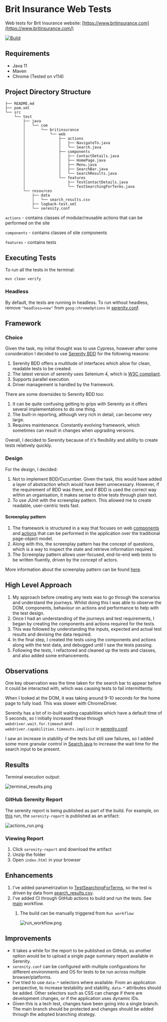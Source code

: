 # Brit Insurance Web Tests

Web tests for Brit Insurance website: [https://www.britinsurance.com](https://www.britinsurance.com/)

[![Build](https://github.com/imindersingh/brit-insurance-web-tests/actions/workflows/main.yml/badge.svg)](https://github.com/imindersingh/brit-insurance-web-tests/actions/workflows/main.yml)

## Requirements

- Java 11
- Maven
- Chrome (Tested on v114)

## Project Directory Structure

```
├── README.md
├── pom.xml
└── src
    └── test
        ├── java
        │   └── com
        │       └── britinsurance
        │           └── web
        │               ├── actions
        │               │   ├── NavigateTo.java
        │               │   └── Search.java
        │               ├── components
        │               │   ├── ContactDetails.java
        │               │   ├── HomePage.java
        │               │   ├── Menu.java
        │               │   ├── SearchBar.java
        │               │   └── SearchResults.java
        │               └── features
        │                   ├── TestContactDetails.java
        │                   └── TestSearchingForTerms.java
        └── resources
            ├── data
            │   └── search_results.csv
            ├── logback-test.xml
            └── serenity.conf

```

`actions` - contains classes of modular/reusable actions that can be performed on the site

`components` - contains classes of site components

`features` - contains tests

## Executing Tests

To run all the tests in the terminal:

```
mvn clean verify
```

### Headless

By default, the tests are running in headless. To run without headless, remove `"headless=new"` from `goog:chromeOptions`
in [serenity.conf](src/test/resources/serenity.conf).

## Framework

### Choice

Given the task, my initial thought was to use Cypress, however after some consideration I decided to
use [Serenity BDD](https://serenity-bdd.github.io/) for the following reasons:

1. Serenity BDD offers a multitude of interfaces which allow for clean, readable tests to be created.
2. The latest version of serenity uses Selenium 4, which
   is [W3C compliant](https://www.lambdatest.com/blog/selenium4-w3c-webdriver-protocol/).
3. Supports parallel execution.
4. Driver management is handled by the framework.

There are some downsides to Serenity BDD too:

1. It can be quite confusing getting to grips with Serenity as it offers several implementations to do one thing.
2. The built-in reporting, although very rich in detail, can become very large.
3. Requires maintenance. Constantly evolving framework, which sometimes can result in changes when upgrading versions.

Overall, I decided to Serenity because of it's flexibility and ability to create tests relatively quickly.

### Design

For the design, I decided:

1. Not to implement BDD/Cucumber. Given the task, this would have added a layer of abstraction which would have been
   unnecessary. However, if the requirement of BDD was there, and if BDD is used the correct way within an organisation, it makes sense to drive tests
   through plain text.
2. To use JUnit with the screenplay pattern. This allowed me to create readable, user-centric tests fast.

#### Screenplay pattern

1. The framework is structured in a way that focuses on web [components](src/test/java/com/britinsurance/web/components)
   and [actions](src/test/java/com/britinsurance/web/actions) that can be performed in the application over the traditional page-object
   model.
2. Along with this, the screenplay pattern has the concept of questions, which is a way to inspect the state and
   retrieve information required.
3. The Screenplay pattern allows user-focused, end-to-end web tests to be written fluently, driven by the concept of actors.

More information about the screenplay pattern can be
found [here](https://serenity-bdd.github.io/docs/screenplay/screenplay_fundamentals).

## High Level Approach

1. My approach before creating any tests was to go through the scenarios and understand the journeys. Whilst doing this I
   was able to observe the DOM, components, behaviour on actions and performance to help with the test design.
2. Once I had an understanding of the journeys and test requirements, I began by creating the components and actions
   required for the tests.
3. This was followed by understanding the inputs, expected and actual test results and devising the data required.
4. In the final step, I created the tests using the components and actions along with the test data, and debugged until I saw the tests passing.
5. Following the tests, I refactored and cleaned up the tests and classes, and also added some enhancements.

## Observations

One key observation was the time taken for the search bar to appear before it could be interacted with, which was
causing tests to fail intermittently.

When I looked at the DOM, it was taking around 9-10 seconds for the home page to fully load. This was slower with
ChromeDriver.

Serenity has a lot of in-built waiting capabilities which have a default time of 5 seconds, so I initially increased
these
through `webdriver.wait.for.timeout` and `webdriver.capabilities.timeouts.implicit`
in [serenity.conf](src/test/resources/serenity.conf).

I saw an increase in stability of the tests but still saw failures, so I added some more granular control
in [Search.java](src/test/java/com/britinsurance/web/actions/Search.java) to increase the wait time for the search input to be present.

## Results

Terminal execution output:

![terminal_results.png](.images/terminal_results.png)

### GitHub Serenity Report

The serenity report is being published as part of the build. For example,
on [this](https://github.com/imindersingh/brit-insurance-web-tests/actions/runs/5457454000) run, the `serenity-report` is published
as an artifact:

![actions_run.png](.images/actions_run.png)

### Viewing Report

1. Click `serenity-report` and download the artifact
2. Unzip the folder
3. Open `index.html` in your browser

## Enhancements

1. I've added parametrization to [TestSearchingForTerms](src/test/java/com/britinsurance/web/features/TestSearchingForTerms.java), so the test is
   driven by data from [search_results.csv](src/test/resources/data/search_results.csv).
2. I've added CI through GitHub actions to build and run the tests.
   See [main](https://github.com/imindersingh/brit-insurance-web-tests/actions/workflows/main.yml) workflow.
    1. The build can be manually triggered from `Run workflow`:
    
       ![run_workflow.png](.images/run_workflow.png)

## Improvements

- It takes a while for the report to be published on GitHub, so another option would be to upload a single page summary report available in Serenity.
- `serenity.conf` can be configured with multiple configurations for different environments and OS for tests to be run across multiple
  browser/platforms.
- I've tried to use `data-*` selectors where available. From an application perspective, to increase testability and
  stability, `data-*` attributes should be added. Other selectors such as CSS can change if there are development changes,
  or if the application uses dynamic IDs.
- Given this is a tech test, changes have been going into a single branch. The main branch should be protected and changes should be added through the
  adopted branching strategy.
